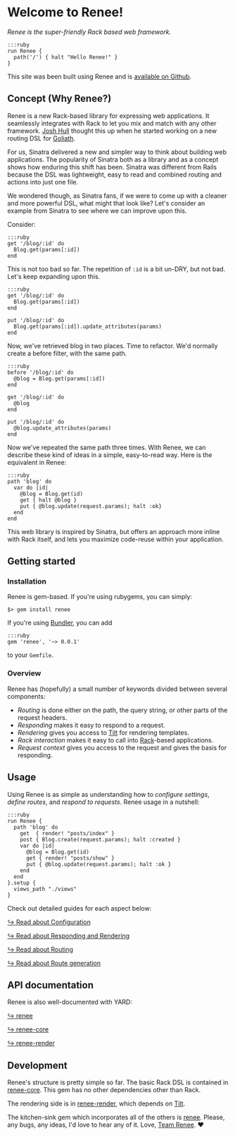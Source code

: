 # Welcome to Renee!

*Renee is the super-friendly Rack based web framework.*

    :::ruby
    run Renee {
      path('/') { halt "Hello Renee!" }
    }

This site was been built using Renee and is [available on Github](https://github.com/renee-project/renee-site).

## Concept (Why Renee?)

Renee is a new Rack-based library for expressing web applications. It seamlessly integrates with Rack to
let you mix and match with any other framework. [Josh Hull](https://github.com/joshbuddy) thought this up
when he started working on a new routing DSL for [Goliath](http://postrank-labs.github.com/goliath).

For us, Sinatra delivered a new and simpler way to think about building web applications.
The popularity of Sinatra both as a library and as a concept shows how enduring this shift has been.
Sinatra was different from Rails because the DSL was lightweight, easy to read and
combined routing and actions into just one file.

We wondered though, as Sinatra fans, if we were to come up with a cleaner and more powerful DSL, what might that look like?
Let's consider an example from Sinatra to see where we can improve upon this.

Consider:

    :::ruby
    get '/blog/:id' do
      Blog.get(params[:id])
    end

This is not too bad so far. The repetition of `:id` is a bit un-DRY, but not bad. Let's keep expanding upon this.

    :::ruby
    get '/blog/:id' do
      Blog.get(params[:id])
    end

    put '/blog/:id' do
      Blog.get(params[:id]).update_attributes(params)
    end

Now, we've retrieved blog in two places. Time to refactor. We'd normally create a before filter, with the same path.

    :::ruby
    before '/blog/:id' do
      @blog = Blog.get(params[:id])
    end

    get '/blog/:id' do
      @blog
    end

    put '/blog/:id' do
      @blog.update_attributes(params)
    end

Now we've repeated the same path three times. With Renee, we can describe these kind of ideas in a simple,
easy-to-read way. Here is the equivalent in Renee:

    :::ruby
    path 'blog' do
      var do |id|
        @blog = Blog.get(id)
        get { halt @blog }
        put { @blog.update(request.params); halt :ok}
      end
    end

This web library is inspired by Sinatra, but offers an approach more inline with Rack itself, and lets you
maximize code-reuse within your application.

## Getting started

### Installation

Renee is gem-based. If you're using rubygems, you can simply:

    $> gem install renee

If you're using [Bundler](http://gembundler.com/), you can add

    :::ruby
    gem 'renee', '~> 0.0.1'

to your `Gemfile`.

### Overview

Renee has (hopefully) a small number of keywords divided between several components:

* *Routing* is done either on the path, the query string, or other parts of the request headers.
* *Responding* makes it easy to respond to a request.
* *Rendering* gives you access to [Tilt](https://github.com/rtomayko/tilt) for rendering templates.
* *Rack interaction* makes it easy to call into [Rack](http://rack.rubyforge.org/)-based applications.
* *Request context* gives you access to the request and gives the basis for responding.

## Usage

Using Renee is as simple as understanding how to *configure settings*, *define routes*, and *respond to requests*.
Renee usage in a nutshell:

    :::ruby
    run Renee {
      path 'blog' do
        get  { render! "posts/index" }
        post { Blog.create(request.params); halt :created }
        var do |id|
          @blog = Blog.get(id)
          get { render! "posts/show" }
          put { @blog.update(request.params); halt :ok }
        end
      end
    }.setup {
      views_path "./views"
    }

Check out detailed guides for each aspect below:

[&#8618; Read about Configuration](/settings)

[&#8618; Read about Responding and Rendering](/responding)

[&#8618; Read about Routing](/routing)

[&#8618; Read about Route generation](/route-generation)

## API documentation

Renee is also well-documented with YARD:

[&#8618; renee](/doc/meta/index.html)

[&#8618; renee-core](/doc/core/index.html)

[&#8618; renee-render](/doc/render/index.html)

## Development

Renee's structure is pretty simple so far. The basic Rack DSL is contained in
[renee-core](https://github.com/renee-project/renee/tree/master/renee-core). This gem has no other dependencies other than Rack.

The rendering side is in [renee-render](https://github.com/renee-project/renee/tree/master/renee-render),
which depends on [Tilt](https://github.com/rtomayko/tilt).

The kitchen-sink gem which incorporates all of the others is [renee](https://github.com/renee-project/renee/tree/master/renee).
Please, any bugs, any ideas, I'd love to hear any of it. Love, [Team Renee](/team-renee). &hearts;